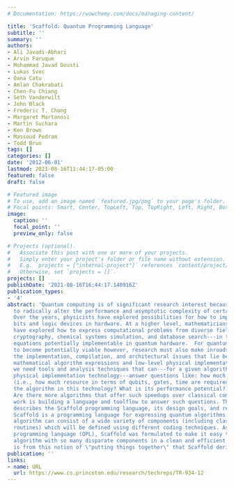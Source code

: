 ```yaml
---
# Documentation: https://wowchemy.com/docs/managing-content/

title: 'Scaffold: Quantum Programming Language'
subtitle: ''
summary: ''
authors:
- Ali Javadi-Abhari
- Arvin Faruque
- Mohammad Javad Dousti
- Lukas Svec
- Oana Catu
- Amlan Chakrabati
- Chen-Fu Chiang
- Seth Vanderwilt
- John Black
- Frederic T. Chong
- Margaret Martonosi
- Martin Suchara
- Ken Brown
- Massoud Pedram
- Todd Brun
tags: []
categories: []
date: '2012-06-01'
lastmod: 2021-08-16T11:44:17-05:00
featured: false
draft: false

# Featured image
# To use, add an image named `featured.jpg/png` to your page's folder.
# Focal points: Smart, Center, TopLeft, Top, TopRight, Left, Right, BottomLeft, Bottom, BottomRight.
image:
  caption: ''
  focal_point: ''
  preview_only: false

# Projects (optional).
#   Associate this post with one or more of your projects.
#   Simply enter your project's folder or file name without extension.
#   E.g. `projects = ["internal-project"]` references `content/project/deep-learning/index.md`.
#   Otherwise, set `projects = []`.
projects: []
publishDate: '2021-08-16T16:44:17.140916Z'
publication_types:
- '4'
abstract: 'Quantum computing is of significant research interest because of its potential
  to radically alter the performance and asymptotic complexity of certain computations.
  Over the years, physicists have explored possibilities for how to implement quantum
  bits and logic devices in hardware. At a higher level, mathematicians and algorithmicists
  have explored how to express computational problems from diverse fields---such as
  cryptography, chemical systems simulation, and database search---in terms of mathematical
  equations potentially implementable in quantum hardware.  For quantum computing
  to become potentially viable however, research must also make inroads regarding
  the implementation, compilation, and architectural issues that lie between high-level
  mathematical algorithm expressions and low-level physical implementations. In particular,
  we need tools and analysis techniques that can---for a given algorithm and potential
  physical implementation technology---answer questions like: how much would it cost
  (i.e., how much resource in terms of qubits, gates, time are required?) to implement
  the algorithm in this technology? What is its performance potential? Is it scalable?
  Are there more algorithms that offer such speedups over classical computers?  Our
  work is building a language and toolflow to answer such questions. This document
  describes the Scaffold programming language, its design goals, and related tools.
  Scaffold is a programming language for expressing quantum algorithms. A quantum
  algorithm can consist of a wide variety of components (including classical and quantum
  routines) which will be defined using different coding techniques. As a quantum
  programming language (QPL), Scaffold was formulated to make it easy to express an
  algorithm with so many disparate components in a clean and efficient manner. It
  is from this notion of \"putting things together\" that Scaffold derives its name.'
publication: ''
links:
- name: URL
  url: https://www.cs.princeton.edu/research/techreps/TR-934-12
---
```

